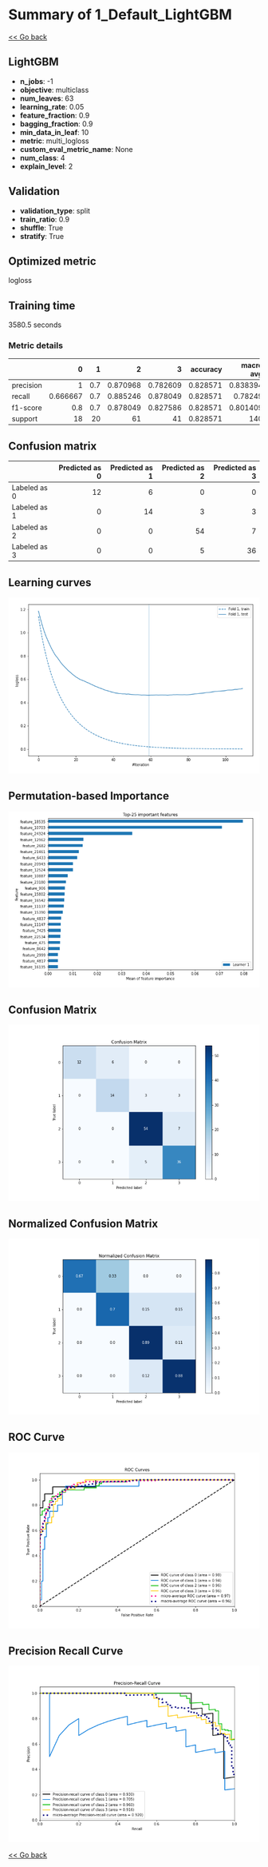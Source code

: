 # Summary of 1_Default_LightGBM

[<< Go back](../README.md)


## LightGBM
- **n_jobs**: -1
- **objective**: multiclass
- **num_leaves**: 63
- **learning_rate**: 0.05
- **feature_fraction**: 0.9
- **bagging_fraction**: 0.9
- **min_data_in_leaf**: 10
- **metric**: multi_logloss
- **custom_eval_metric_name**: None
- **num_class**: 4
- **explain_level**: 2

## Validation
 - **validation_type**: split
 - **train_ratio**: 0.9
 - **shuffle**: True
 - **stratify**: True

## Optimized metric
logloss

## Training time

3580.5 seconds

### Metric details
|           |         0 |    1 |         2 |         3 |   accuracy |   macro avg |   weighted avg |   logloss |
|:----------|----------:|-----:|----------:|----------:|-----------:|------------:|---------------:|----------:|
| precision |  1        |  0.7 |  0.870968 |  0.782609 |   0.828571 |    0.838394 |       0.837257 |  0.462574 |
| recall    |  0.666667 |  0.7 |  0.885246 |  0.878049 |   0.828571 |    0.78249  |       0.828571 |  0.462574 |
| f1-score  |  0.8      |  0.7 |  0.878049 |  0.827586 |   0.828571 |    0.801409 |       0.8278   |  0.462574 |
| support   | 18        | 20   | 61        | 41        |   0.828571 |  140        |     140        |  0.462574 |


## Confusion matrix
|              |   Predicted as 0 |   Predicted as 1 |   Predicted as 2 |   Predicted as 3 |
|:-------------|-----------------:|-----------------:|-----------------:|-----------------:|
| Labeled as 0 |               12 |                6 |                0 |                0 |
| Labeled as 1 |                0 |               14 |                3 |                3 |
| Labeled as 2 |                0 |                0 |               54 |                7 |
| Labeled as 3 |                0 |                0 |                5 |               36 |

## Learning curves
![Learning curves](learning_curves.png)

## Permutation-based Importance
![Permutation-based Importance](permutation_importance.png)
## Confusion Matrix

![Confusion Matrix](confusion_matrix.png)


## Normalized Confusion Matrix

![Normalized Confusion Matrix](confusion_matrix_normalized.png)


## ROC Curve

![ROC Curve](roc_curve.png)


## Precision Recall Curve

![Precision Recall Curve](precision_recall_curve.png)



[<< Go back](../README.md)
